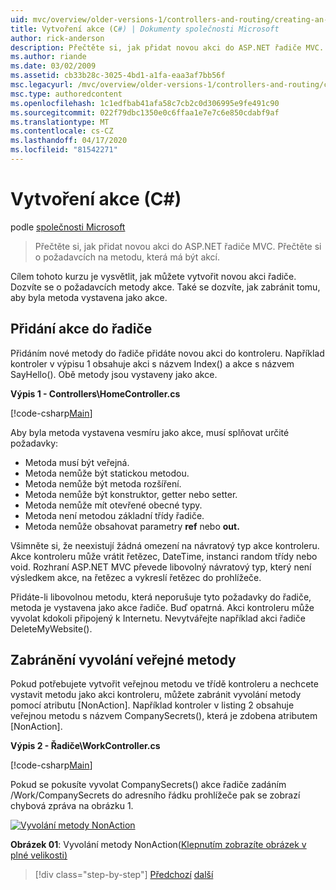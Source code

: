 ```yaml
---
uid: mvc/overview/older-versions-1/controllers-and-routing/creating-an-action-cs
title: Vytvoření akce (C#) | Dokumenty společnosti Microsoft
author: rick-anderson
description: Přečtěte si, jak přidat novou akci do ASP.NET řadiče MVC. Přečtěte si o požadavcích na metodu, která má být akcí.
ms.author: riande
ms.date: 03/02/2009
ms.assetid: cb33b28c-3025-4bd1-a1fa-eaa3af7bb56f
msc.legacyurl: /mvc/overview/older-versions-1/controllers-and-routing/creating-an-action-cs
msc.type: authoredcontent
ms.openlocfilehash: 1c1edfbab41afa58c7cb2c0d306995e9fe491c90
ms.sourcegitcommit: 022f79dbc1350e0c6ffaa1e7e7c6e850cdabf9af
ms.translationtype: MT
ms.contentlocale: cs-CZ
ms.lasthandoff: 04/17/2020
ms.locfileid: "81542271"
---
```

# <a name="creating-an-action-c"></a>Vytvoření akce (C#)

podle [společnosti Microsoft](https://github.com/microsoft)

> Přečtěte si, jak přidat novou akci do ASP.NET řadiče MVC. Přečtěte si o požadavcích na metodu, která má být akcí.

Cílem tohoto kurzu je vysvětlit, jak můžete vytvořit novou akci řadiče. Dozvíte se o požadavcích metody akce. Také se dozvíte, jak zabránit tomu, aby byla metoda vystavena jako akce.

## <a name="adding-an-action-to-a-controller"></a>Přidání akce do řadiče

Přidáním nové metody do řadiče přidáte novou akci do kontroleru. Například kontroler v výpisu 1 obsahuje akci s názvem Index() a akce s názvem SayHello(). Obě metody jsou vystaveny jako akce.

**Výpis 1 - Controllers\HomeController.cs**

[!code-csharp[Main](creating-an-action-cs/samples/sample1.cs)]

Aby byla metoda vystavena vesmíru jako akce, musí splňovat určité požadavky:

- Metoda musí být veřejná.
- Metoda nemůže být statickou metodou.
- Metoda nemůže být metoda rozšíření.
- Metoda nemůže být konstruktor, getter nebo setter.
- Metoda nemůže mít otevřené obecné typy.
- Metoda není metodou základní třídy řadiče.
- Metoda nemůže obsahovat parametry **ref** nebo **out.**

Všimněte si, že neexistují žádná omezení na návratový typ akce kontroleru. Akce kontroleru může vrátit řetězec, DateTime, instanci random třídy nebo void. Rozhraní ASP.NET MVC převede libovolný návratový typ, který není výsledkem akce, na řetězec a vykreslí řetězec do prohlížeče.

Přidáte-li libovolnou metodu, která neporušuje tyto požadavky do řadiče, metoda je vystavena jako akce řadiče. Buď opatrná. Akci kontroleru může vyvolat kdokoli připojený k Internetu. Nevytvářejte například akci řadiče DeleteMyWebsite().

## <a name="preventing-a-public-method-from-being-invoked"></a>Zabránění vyvolání veřejné metody

Pokud potřebujete vytvořit veřejnou metodu ve třídě kontroleru a nechcete vystavit metodu jako akci kontroleru, můžete zabránit vyvolání metody pomocí atributu [NonAction]. Například kontroler v listing 2 obsahuje veřejnou metodu s názvem CompanySecrets(), která je zdobena atributem [NonAction].

**Výpis 2 - Řadiče\WorkController.cs**

[!code-csharp[Main](creating-an-action-cs/samples/sample2.cs)]

Pokud se pokusíte vyvolat CompanySecrets() akce řadiče zadáním /Work/CompanySecrets do adresního řádku prohlížeče pak se zobrazí chybová zpráva na obrázku 1.

[![Vyvolání metody NonAction](creating-an-action-cs/_static/image1.jpg)](creating-an-action-cs/_static/image1.png)

**Obrázek 01**: Vyvolání metody NonAction([Klepnutím zobrazíte obrázek v plné velikosti)](creating-an-action-cs/_static/image2.png)

> [!div class="step-by-step"]
> [Předchozí](creating-a-controller-cs.md)
> [další](asp-net-mvc-routing-overview-vb.md)
